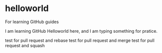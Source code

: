 # helloworld
For learning GitHub guides

I am learning GitHub Helloworld here, and I am typing something for pratice.

test for pull request and rebase
test for pull request and merge
test for pull request and squash
